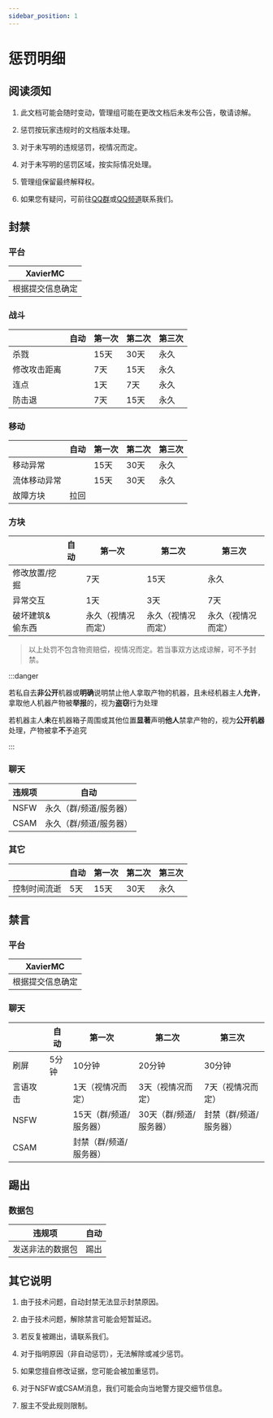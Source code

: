 ```yaml
---
sidebar_position: 1
---
```


# 惩罚明细

## 阅读须知

1. 此文档可能会随时变动，管理组可能在更改文档后未发布公告，敬请谅解。

2. 惩罚按玩家违规时的文档版本处理。

3. 对于未写明的违规惩罚，视情况而定。

4. 对于未写明的惩罚区域，按实际情况处理。

5. 管理组保留最终解释权。

6. 如果您有疑问，可前往[QQ群](https://qm.qq.com/cgi-bin/qm/qr?group_code=436392446)或[QQ频道](https://pd.qq.com/s/4pbctumt)联系我们。

## 封禁

### 平台

|XavierMC|
|-|
|根据提交信息确定|

### 战斗

||自动|第一次|第二次|第三次|
|-|-|-|-|-|
|杀戮||15天|30天|永久|
|修改攻击距离||7天|15天|永久|
|连点||1天|7天|永久|
|防击退||7天|15天|永久|

### 移动

||自动|第一次|第二次|第三次|
|-|-|-|-|-|
|移动异常||15天|30天|永久|
|流体移动异常||15天|30天|永久|
|故障方块|拉回||||

### 方块

||自动|第一次|第二次|第三次|
|-|-|-|-|-|
|修改放置/挖掘||7天|15天|永久|
|异常交互||1天|3天|7天|
|破坏建筑&偷东西||永久（视情况而定）|永久（视情况而定）|永久（视情况而定）|

> 以上处罚不包含物资赔偿，视情况而定。若当事双方达成谅解，可不予封禁。

:::danger

若私自去**非公开**机器或**明确**说明禁止他人拿取产物的机器，且未经机器主人**允许**，拿取他人机器产物被**举报**的，视为**盗窃**行为处理

若机器主人**未**在机器箱子周围或其他位置**显著**声明**他人**禁拿产物的，视为**公开机器**处理，产物被拿**不**予追究

:::

### 聊天

|违规项|自动|
|-|-|
|NSFW|永久（群/频道/服务器）|
|CSAM|永久（群/频道/服务器）|

### 其它

||自动|第一次|第二次|第三次|
|-|-|-|-|-|
|控制时间流逝|5天|15天|30天|永久|

## 禁言

### 平台

|XavierMC|
|-|
|根据提交信息确定|

### 聊天

||自动|第一次|第二次|第三次|
|-|-|-|-|-|
|刷屏|5分钟|10分钟|20分钟|30分钟|
|言语攻击||1天（视情况而定）|3天（视情况而定）|7天（视情况而定）|
|NSFW||15天（群/频道/服务器）|30天（群/频道/服务器）|封禁（群/频道/服务器）|
|CSAM||封禁（群/频道/服务器）|||

## 踢出

### 数据包

|违规项|自动|
|-|-|
|发送非法的数据包|踢出|

## 其它说明

1. 由于技术问题，自动封禁无法显示封禁原因。

2. 由于技术问题，解除禁言可能会短暂延迟。

3. 若反复被踢出，请联系我们。

4. 对于指明原因（非自动惩罚），无法解除或减少惩罚。

5. 如果您擅自修改证据，您可能会被加重惩罚。

6. 对于NSFW或CSAM消息，我们可能会向当地警方提交细节信息。

7. 服主不受此规则限制。
